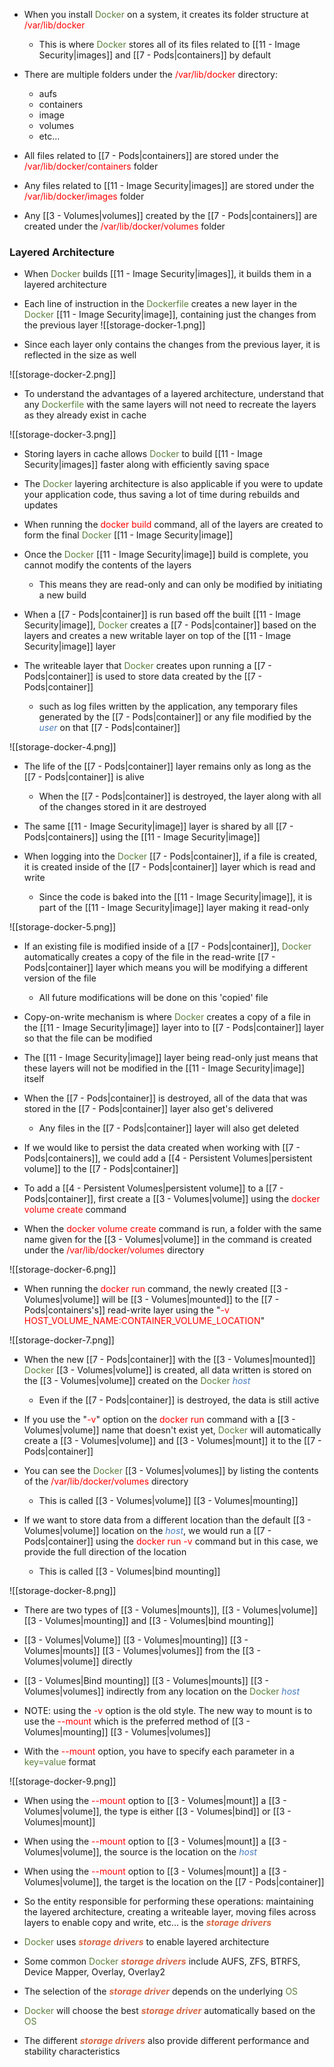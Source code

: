 - When you install <span style="color:#5c7e3e">Docker</span> on a system, it creates its folder structure at <span style="color:red">/var/lib/docker</span>
	- This is where <span style="color:#5c7e3e">Docker</span> stores all of its files related to [[11 - Image Security|images]] and [[7 - Pods|containers]] by default

- There are multiple folders under the <span style="color:red">/var/lib/docker</span> directory:
	- aufs
	- containers
	- image
	- volumes
	- etc…

- All files related to [[7 - Pods|containers]] are stored under the <span style="color:red">/var/lib/docker/containers</span> folder

- Any files related to [[11 - Image Security|images]] are stored under the <span style="color:red">/var/lib/docker/images</span> folder

- Any [[3 - Volumes|volumes]] created by the [[7 - Pods|containers]] are created under the <span style="color:red">/var/lib/docker/volumes</span> folder

### Layered Architecture

- When <span style="color:#5c7e3e">Docker</span> builds [[11 - Image Security|images]], it builds them in a layered architecture

- Each line of instruction in the <span style="color:#5c7e3e">Dockerfile</span> creates a new layer in the <span style="color:#5c7e3e">Docker</span> [[11 - Image Security|image]], containing just the changes from the previous layer
![[storage-docker-1.png]]

- Since each layer only contains the changes from the previous layer, it is reflected in the size as well

![[storage-docker-2.png]]

- To understand the advantages of a layered architecture, understand that any <span style="color:#5c7e3e">Dockerfile</span> with the same layers will not need to recreate the layers as they already exist in cache

![[storage-docker-3.png]]

- Storing layers in cache allows <span style="color:#5c7e3e">Docker</span> to build [[11 - Image Security|images]] faster along with efficiently saving space

- The <span style="color:#5c7e3e">Docker</span> layering architecture is also applicable if you were to update your application code, thus saving a lot of time during rebuilds and updates

- When running the <span style="color:red">docker build</span> command, all of the layers are created to form the final <span style="color:#5c7e3e">Docker</span> [[11 - Image Security|image]]

- Once the <span style="color:#5c7e3e">Docker</span> [[11 - Image Security|image]] build is complete, you cannot modify the contents of the layers
	- This means they are read-only and can only be modified by initiating a new build

- When a [[7 - Pods|container]] is run based off the built [[11 - Image Security|image]], <span style="color:#5c7e3e">Docker</span> creates a [[7 - Pods|container]] based on the layers and creates a new writable layer on top of the [[11 - Image Security|image]] layer

- The writeable layer that <span style="color:#5c7e3e">Docker</span> creates upon running a [[7 - Pods|container]] is used to store data created by the [[7 - Pods|container]]
	- such as log files written by the application, any temporary files generated by the [[7 - Pods|container]] or any file modified by the <i><span style="color:#477bbe">user</span></i> on that [[7 - Pods|container]]

![[storage-docker-4.png]]

- The life of the [[7 - Pods|container]] layer remains only as long as the [[7 - Pods|container]] is alive
	- When the [[7 - Pods|container]] is destroyed, the layer along with all of the changes stored in it are destroyed

- The same [[11 - Image Security|image]] layer is shared by all [[7 - Pods|containers]] using the [[11 - Image Security|image]]

- When logging into the <span style="color:#5c7e3e">Docker</span> [[7 - Pods|container]], if a file is created, it is created inside of the [[7 - Pods|container]] layer which is read and write
	- Since the code is baked into the [[11 - Image Security|image]], it is part of the [[11 - Image Security|image]] layer making it read-only

![[storage-docker-5.png]]

- If an existing file is modified inside of a [[7 - Pods|container]], <span style="color:#5c7e3e">Docker</span> automatically creates a copy of the file in the read-write [[7 - Pods|container]] layer which means you will be modifying a different version of the file
	- All future modifications will be done on this 'copied' file

- Copy-on-write mechanism is where <span style="color:#5c7e3e">Docker</span> creates a copy of a file in the [[11 - Image Security|image]] layer into to [[7 - Pods|container]] layer so that the file can be modified

- The [[11 - Image Security|image]] layer being read-only just means that these layers will not be modified in the [[11 - Image Security|image]] itself

- When the [[7 - Pods|container]] is destroyed, all of the data that was stored in the [[7 - Pods|container]] layer also get's delivered
	- Any files in the [[7 - Pods|container]] layer will also get deleted

- If we would like to persist the data created when working with [[7 - Pods|containers]], we could add a [[4 - Persistent Volumes|persistent volume]] to the [[7 - Pods|container]]

- To add a [[4 - Persistent Volumes|persistent volume]] to a [[7 - Pods|container]], first create a [[3 - Volumes|volume]] using the <span style="color:red">docker volume create</span> command

- When the <span style="color:red">docker volume create</span> command is run, a folder with the same name given for the [[3 - Volumes|volume]] in the command is created under the <span style="color:red">/var/lib/docker/volumes</span> directory

![[storage-docker-6.png]]

- When running the <span style="color:red">docker run</span> command, the newly created [[3 - Volumes|volume]] will be [[3 - Volumes|mounted]] to the [[7 - Pods|containers's]] read-write layer using the "<span style="color:red">-v HOST_VOLUME_NAME:CONTAINER_VOLUME_LOCATION</span>"

![[storage-docker-7.png]]

- When the new [[7 - Pods|container]] with the [[3 - Volumes|mounted]] <span style="color:#5c7e3e">Docker</span> [[3 - Volumes|volume]] is created, all data written is stored on the [[3 - Volumes|volume]] created on the <span style="color:#5c7e3e">Docker</span> <i><span style="color:#477bbe">host</span></i>
	- Even if the [[7 - Pods|container]] is destroyed, the data is still active

- If you use the "<span style="color:red">-v</span>" option on the <span style="color:red">docker run</span> command with a [[3 - Volumes|volume]] name that doesn't exist yet, <span style="color:#5c7e3e">Docker</span> will automatically create a [[3 - Volumes|volume]] and [[3 - Volumes|mount]] it to the [[7 - Pods|container]]

- You can see the <span style="color:#5c7e3e">Docker</span> [[3 - Volumes|volumes]] by listing the contents of the <span style="color:red">/var/lib/docker/volumes</span> directory
	- This is called [[3 - Volumes|volume]] [[3 - Volumes|mounting]]

- If we want to store data from a different location than the default [[3 - Volumes|volume]] location on the <i><span style="color:#477bbe">host</span></i>, we would run a [[7 - Pods|container]] using the <span style="color:red">docker run -v</span> command but in this case, we provide the full direction of the location
	- This is called [[3 - Volumes|bind mounting]]

![[storage-docker-8.png]]

- There are two types of [[3 - Volumes|mounts]], [[3 - Volumes|volume]] [[3 - Volumes|mounting]] and [[3 - Volumes|bind mounting]]

- [[3 - Volumes|Volume]] [[3 - Volumes|mounting]] [[3 - Volumes|mounts]] [[3 - Volumes|volumes]] from the [[3 - Volumes|volume]] directly

- [[3 - Volumes|Bind mounting]] [[3 - Volumes|mounts]] [[3 - Volumes|volumes]] indirectly from any location on the <span style="color:#5c7e3e">Docker</span> <i><span style="color:#477bbe">host</span></i>

- NOTE: using the <span style="color:red">-v</span> option is the old style. The new way to mount is to use the <span style="color:red">--mount</span> which is the preferred method of [[3 - Volumes|mounting]] [[3 - Volumes|volumes]]

- With the <span style="color:red">--mount</span> option, you have to specify each parameter in a <span style="color:#5c7e3e">key=value</span> format

![[storage-docker-9.png]]

- When using the <span style="color:red">--mount</span> option to [[3 - Volumes|mount]] a [[3 - Volumes|volume]], the type is either [[3 - Volumes|bind]] or [[3 - Volumes|mount]]

- When using the <span style="color:red">--mount</span> option to [[3 - Volumes|mount]] a [[3 - Volumes|volume]], the source is the location on the <i><span style="color:#477bbe">host</span></i>

- When using the <span style="color:red">--mount</span> option to [[3 - Volumes|mount]] a [[3 - Volumes|volume]], the target is the location on the [[7 - Pods|container]]

- So the entity responsible for performing these operations: maintaining the layered architecture, creating a writeable layer, moving files across layers to enable copy and write, etc… is the <b><i><span style="color:#d46644">storage drivers</span></i></b>

- <span style="color:#5c7e3e">Docker</span> uses <b><i><span style="color:#d46644">storage drivers</span></i></b> to enable layered architecture

- Some common <span style="color:#5c7e3e">Docker</span> <b><i><span style="color:#d46644">storage drivers</span></i></b> include AUFS, ZFS, BTRFS, Device Mapper, Overlay, Overlay2

- The selection of the <b><i><span style="color:#d46644">storage driver</span></i></b> depends on the underlying <span style="color:#5c7e3e">OS</span>

- <span style="color:#5c7e3e">Docker</span> will choose the best <b><i><span style="color:#d46644">storage driver</span></i></b> automatically based on the <span style="color:#5c7e3e">OS</span>

- The different <b><i><span style="color:#d46644">storage drivers</span></i></b> also provide different performance and stability characteristics